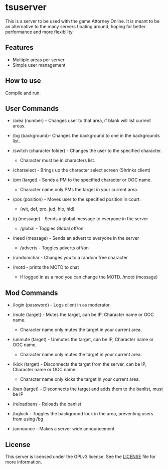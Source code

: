 # tsuserver

This is a server to be used with the game Attorney Online.
It is meant to be an alternative to the many servers floating
around, hoping for better performance and more flexibility.

## Features

* Multiple areas per server
* Simple user management

## How to use

Compile and run.

## User Commands

* /area (number) - Changes user to that area, if blank will list current areas.

* /bg (background)- Changes the background to one in the backgrounds list.

* /switch (character folder) - Changes the user to the specified character.
	* Character must be in characters list.

* /charselect - Brings up the character select screen (Shrinks client)

* /pm (target) - Sends a PM to the specified character or OOC name.
	* Character name only PMs the target in your current area.

* /pos (position) - Moves user to the specified position in court.
	* (wit, def, pro, jud, hlp, hld)
	
* /g (message) - Sends a global message to everyone in the server
	* /global - Toggles Global off/on
	
* /need (message) - Sends an advert to everyone in the server
	* /adverts - Toggles adverts off/on

* /randomchar - Changes you to a random free character

* /motd - prints the MOTD to chat
	* If logged in as a mod you can change the MOTD. /motd (message)

## Mod Commands

* /login (password) - Logs client in as moderator.

* /mute (target) - Mutes the target, can be IP, Character name or OOC name.
	* Character name only mutes the target in your current area.
	
* /unmute (target) - Unmutes the target, can be IP, Character name or OOC name.
	* Character name only mutes the target in your current area.
	
* /kick (target) - Disconnects the target from the server, can be IP, Character name or OOC name.
	* Character name only kicks the target in your current area.
	
* /ban (target) - Disconnects the target and adds them to the banlist, must be IP

* /reloadbans - Reloads the banlist

* /bglock - Toggles the background lock in the area, preventing users from using /bg

* /announce - Makes a server wide announcement


## License

This server is licensed under the GPLv3 license. See the
[LICENSE](LICENSE.md) file for more information.

